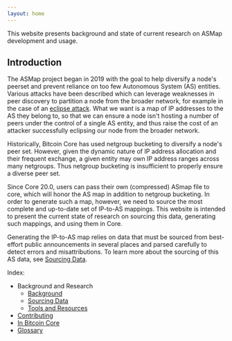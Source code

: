 ```yaml
---
layout: home
---
```


This website presents background and state of current research on ASMap development and usage.

## Introduction

The ASMap project began in 2019 with the goal to help diversify a node's peerset and prevent reliance on too few Autonomous System (AS) entities. Various attacks have been described which can leverage weaknesses in peer discovery to partition a node from the broader network, for example in the case of an [eclipse attack](https://bitcoinops.org/en/topics/eclipse-attacks/). What we want is a map of IP addresses to the AS they belong to, so that we can ensure a node isn't hosting a number of peers under the control of a single AS entity, and thus raise the cost of an attacker successfully eclipsing our node from the broader network.

Historically, Bitcoin Core has used netgroup bucketing to diversify a node's peer set. However, given the dynamic nature of IP address allocation and their frequent exchange, a given entity may own IP address ranges across many netgroups. Thus netgroup bucketing is insufficient to properly ensure a diverse peer set.

Since Core 20.0, users can pass their own (compressed) ASmap file to core, which will honor the AS map in addition to netgroup bucketing. In order to generate such a map, however, we need to source the most complete and up-to-date set of IP-to-AS mappings. This website is intended to present the current state of research on sourcing this data, generating such mappings, and using them in Core.

Generating the IP-to-AS map relies on data that must be sourced from best-effort public announcements in several places and parsed carefully to detect errors and misattributions. To learn more about the sourcing of this AS data, see [Sourcing Data](../data-sourcing.md).

Index:
- Background and Research
    - [Background](../background)
    - [Sourcing Data](../sourcing-data)
    - [Tools and Resources](../tools-and-resources)
- [Contributing](../contributing.md)
- [In Bitcoin Core](../bitcoin-core.md)
- [Glossary](../glossary)
